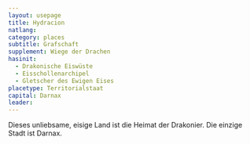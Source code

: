 ```yaml
---
layout: usepage
title: Hydracion
natlang: 
category: places
subtitle: Grafschaft
supplement: Wiege der Drachen
hasinit:
  - Drakonische Eiswüste
  - Eisschollenarchipel
  - Gletscher des Ewigen Eises
placetype: Territorialstaat
capital: Darnax
leader: 
---
```


Dieses unliebsame, eisige Land ist die Heimat der Drakonier. Die einzige Stadt ist Darnax.